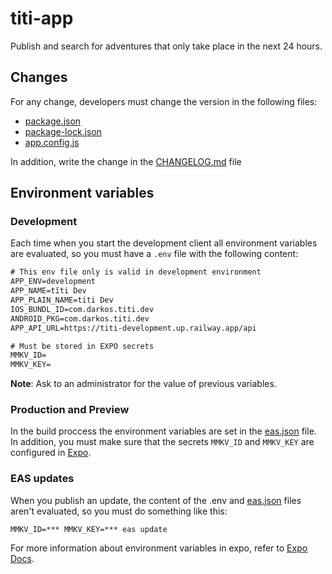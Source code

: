 # titi-app

Publish and search for adventures that only take place in the next 24 hours.

## Changes

For any change, developers must change the version in the following files:

- [package.json](https://github.com/willymateo/titi-app/blob/main/package.json)
- [package-lock.json](https://github.com/willymateo/titi-app/blob/main/package-lock.json)
- [app.config.js](https://github.com/willymateo/titi-app/blob/main/app.config.js)

In addition, write the change in the [CHANGELOG.md](https://github.com/willymateo/titi-app/blob/main/CHANGELOG.md) file


## Environment variables

### Development
Each time when you start the development client all environment variables are evaluated, so you must have a `.env` file with the following content:

```cmd
# This env file only is valid in development environment
APP_ENV=development
APP_NAME=tĭti Dev
APP_PLAIN_NAME=titi Dev
IOS_BUNDL_ID=com.darkos.titi.dev
ANDROID_PKG=com.darkos.titi.dev
APP_API_URL=https://titi-development.up.railway.app/api

# Must be stored in EXPO secrets
MMKV_ID=
MMKV_KEY=
```
**Note**: Ask to an administrator for the value of previous variables.

### Production and Preview
In the build proccess the environment variables are set in the [eas.json](https://github.com/willymateo/titi-app/blob/main/eas.json) file. In addition, you must make sure that the secrets `MMKV_ID` and `MMKV_KEY` are configured in [Expo](https://expo.dev).

### EAS updates
When you publish an update, the content of the .env and [eas.json](https://github.com/willymateo/titi-app/blob/main/eas.json) files aren't evaluated, so you must do something like this:

```
MMKV_ID=*** MMKV_KEY=*** eas update
```

For more information about environment variables in expo, refer to [Expo Docs](https://docs.expo.dev/eas-update/environment-variables).
